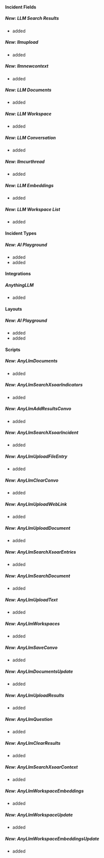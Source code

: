 
#### Incident Fields

##### New: LLM Search Results

- added
##### New: llmupload

- added
##### New: llmnewcontext

- added
##### New: LLM Documents

- added
##### New: LLM Workspace

- added
##### New: LLM Conversation

- added
##### New: llmcurthread

- added
##### New: LLM Embeddings

- added
##### New: LLM Workspace List

- added

#### Incident Types

##### New: AI Playground

- added
- added

#### Integrations

##### AnythingLLM

- added

#### Layouts

##### New: AI Playground

- added
- added

#### Scripts

##### New: AnyLlmDocuments

- added
##### New: AnyLlmSearchXsoarIndicators

- added
##### New: AnyLlmAddResultsConvo

- added
##### New: AnyLlmSearchXsoarIncident

- added
##### New: AnyLlmUploadFileEntry

- added
##### New: AnyLlmClearConvo

- added
##### New: AnyLlmUploadWebLink

- added
##### New: AnyLlmUploadDocument

- added
##### New: AnyLlmSearchXsoarEntries

- added
##### New: AnyLlmSearchDocument

- added
##### New: AnyLlmUploadText

- added
##### New: AnyLlmWorkspaces

- added
##### New: AnyLlmSaveConvo

- added
##### New: AnyLlmDocumentsUpdate

- added
##### New: AnyLlmUploadResults

- added
##### New: AnyLlmQuestion

- added
##### New: AnyLlmClearResults

- added
##### New: AnyLlmSearchXsoarContext

- added
##### New: AnyLlmWorkspaceEmbeddings

- added
##### New: AnyLlmWorkspaceUpdate

- added
##### New: AnyLlmWorkspaceEmbeddingsUpdate

- added

